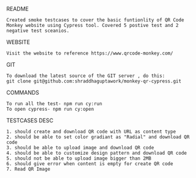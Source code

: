 README

    Created smoke testcases to cover the basic funtionlity of QR Code Monkey website using Cypress tool. Covered 5 postive test and 2 negative test sceanios.

WEBSITE

    Visit the website to reference https://www.qrcode-monkey.com/


GIT

    To download the latest source of the GIT server , do this:
    git clone git@github.com:shraddhaguptawork/monkey-qr-cypress.git

COMMANDS

    To run all the test- npm run cy:run
    To open cypress- npm run cy:open

TESTCASES DESC

    1. should create and download QR code with URL as content type
    2. should be able to set color gradiant as "Radial" and download QR code
    3. should be able to upload image and download QR code
    4. should be able to customize design pattern and download QR code
    5. should not be able to upload image bigger than 2MB
    6. should give error when content is empty for create QR code
    7. Read QR Image
